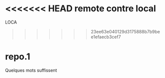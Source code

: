<<<<<<< HEAD
remote contre local
=======
LOCA
>>>>>>> 23ee63e040129d3175888b7b9bee1efaecb3cef7
# repo.1
Quelques mots suffissent
